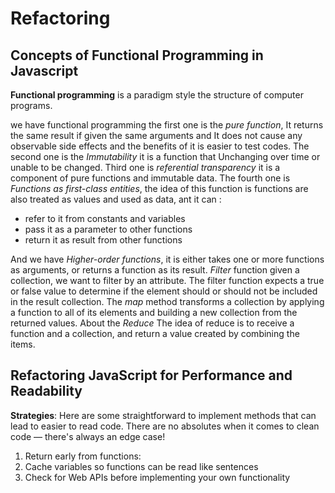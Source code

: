 # Refactoring

## Concepts of Functional Programming in Javascript

**Functional programming** is a paradigm style the structure of computer programs.

we have functional programming the first one is the *pure function*, It returns the same result if given the same arguments and It does not cause any observable side effects and the benefits of it is easier to test codes. The second one is the *Immutability* it is a function that Unchanging over time or unable to be changed. Third one is *referential transparency* it is a component of pure functions and immutable data. The fourth one is *Functions as first-class entities*, the idea of this function is functions are also treated as values and used as data, ant it can :

* refer to it from constants and variables
* pass it as a parameter to other functions
* return it as result from other functions

And we have *Higher-order functions*, it is either takes one or more functions as arguments, or returns a function as its result. *Filter* function given a collection, we want to filter by an attribute. The filter function expects a true or false value to determine if the element should or should not be included in the result collection.
The *map* method transforms a collection by applying a function to all of its elements and building a new collection from the returned values.
About the *Reduce* The idea of reduce is to receive a function and a collection, and return a value created by combining the items.

## Refactoring JavaScript for Performance and Readability

**Strategies**:
Here are some straightforward to implement methods that can lead to easier to read code. There are no absolutes when it comes to clean code — there's always an edge case!

1. Return early from functions:
2. Cache variables so functions can be read like sentences
3. Check for Web APIs before implementing your own functionality

